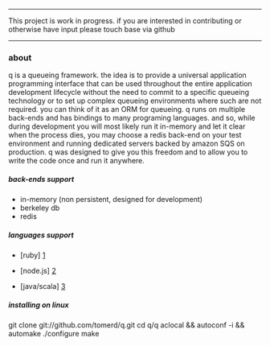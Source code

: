 ***************************************************************************************

This project is work in progress. if you are interested in contributing or otherwise have input
please touch base via github

***************************************************************************************

### about

q is a queueing framework. the idea is to provide a universal application programming interface that can be used throughout the entire
application development lifecycle without the need to commit to a specific queueing technology or to set up complex queueing environments 
where such are not required. you can think of it as an ORM for queueing. q runs on multiple back-ends and has bindings to many 
programing languages. and so, while during development you will most likely run it in-memory and let it clear when the process dies, 
you may choose a redis back-end on your test environment and running dedicated servers backed by amazon SQS on production. q was designed to 
give you this freedom and to allow you to write the code once and run it anywhere.

##### back-ends support
* in-memory (non persistent, designed for development)
* berkeley db
* redis

##### languages support
* [ruby] [1]
* [node.js] [2]
* [java/scala] [3]

  [1]: https://github.com/tomerd/q-ruby-binding        "ruby"
  [2]: https://github.com/tomerd/q-node-binding        "node.js"
  [3]: https://github.com/tomerd/q-java-binding        "java/scala"

##### installing on linux

git clone git://github.com/tomerd/q.git
cd q/q
aclocal && autoconf -i && automake
./configure
make

